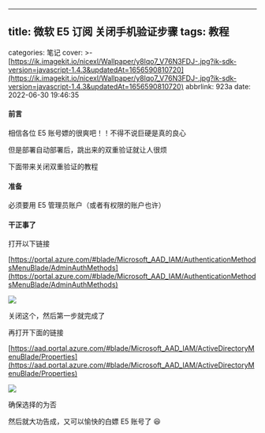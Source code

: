 ---

## title: 微软 E5 订阅 关闭手机验证步骤 tags: 教程

categories: 笔记
cover: >-
[https://ik.imagekit.io/nicexl/Wallpaper/y8lqo7_V76N3FDJ-.jpg?ik-sdk-version=javascript-1.4.3&updatedAt=1656590810720](https://ik.imagekit.io/nicexl/Wallpaper/y8lqo7_V76N3FDJ-.jpg?ik-sdk-version=javascript-1.4.3&updatedAt=1656590810720)
abbrlink: 923a
date: 2022-06-30 19:46:35

#### 前言

相信各位 E5 账号嫖的很爽吧！！不得不说巨硬是真的良心

但是部署自动部署后，跳出来的双重验证就让人很烦

下面带来关闭双重验证的教程

#### 准备

必须要用 E5 管理员账户（或者有权限的账户也许）

#### 干正事了

打开以下链接

[https://portal.azure.com/#blade/Microsoft_AAD_IAM/AuthenticationMethodsMenuBlade/AdminAuthMethods](https://portal.azure.com/#blade/Microsoft_AAD_IAM/AuthenticationMethodsMenuBlade/AdminAuthMethods)

![](https://ik.imagekit.io/nicexl/text/gfngn_7-CSFJFbp.jpg?ik-sdk-version=javascript-1.4.3&updatedAt=1656590646811#alt=1)

关闭这个，然后第一步就完成了

再打开下面的链接

[https://aad.portal.azure.com/#blade/Microsoft_AAD_IAM/ActiveDirectoryMenuBlade/Properties](https://aad.portal.azure.com/#blade/Microsoft_AAD_IAM/ActiveDirectoryMenuBlade/Properties)

![](https://ik.imagekit.io/nicexl/text/aad.portal.azure.com_0oKWfIH0JN.jpeg?ik-sdk-version=javascript-1.4.3&updatedAt=1656591132768#alt=2)

确保选择的为否

然后就大功告成，又可以愉快的白嫖 E5 账号了 😆

